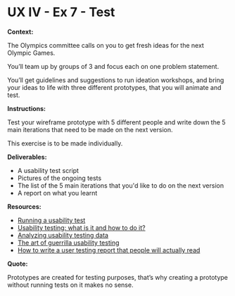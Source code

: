 # UX IV - Ex 7 - Test

**Context:** 

The Olympics committee calls on you to get fresh ideas for the next Olympic Games.

You’ll team up by groups of 3 and focus each on one problem statement. 

You’ll get guidelines and suggestions to run ideation workshops, and bring your ideas to life with three different prototypes, that you will animate and test. 

**Instructions:** 

Test your wireframe prototype with 5 different people and write down the 5 main iterations that need to be made on the next version. 

This exercise is to be made individually.

**Deliverables:** 

- A usability test script
- Pictures of the ongoing tests
- The list of the 5 main iterations that you'd like to do on the next version
- A report on what you learnt

**Resources:** 

- [Running a usability test](https://www.usability.gov/how-to-and-tools/methods/running-usability-tests.html)
- [Usability testing: what is it and how to do it?](https://uxdesign.cc/usability-testing-what-is-it-how-to-do-it-51356e5de5d)
- [Analyzing usability testing data](https://uxdesign.cc/analysing-usability-testing-data-97667ae4999e)
- [The art of guerrilla usability testing](http://www.uxbooth.com/articles/the-art-of-guerrilla-usability-testing/)
- [How to write a user testing report that people will actually read](https://uxdesign.cc/how-to-write-a-user-testing-report-that-people-will-actually-read-652d15d2f92e)

**Quote:** 

Prototypes are created for testing purposes, that’s why creating a prototype without running tests on it makes no sense.